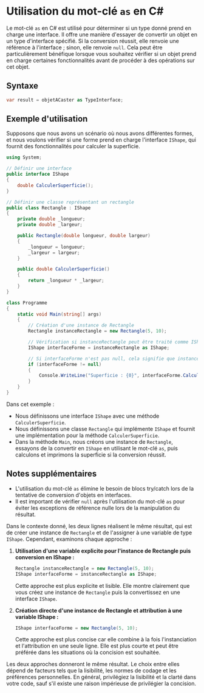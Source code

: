 # Utilisation du mot-clé `as` en C#

Le mot-clé `as` en C# est utilisé pour déterminer si un type donné prend en charge une interface. Il offre une manière d'essayer de convertir un objet en un type d'interface spécifié. Si la conversion réussit, elle renvoie une référence à l'interface ; sinon, elle renvoie `null`. Cela peut être particulièrement bénéfique lorsque vous souhaitez vérifier si un objet prend en charge certaines fonctionnalités avant de procéder à des opérations sur cet objet.

## Syntaxe
```csharp
var result = objetACaster as TypeInterface;
```

## Exemple d'utilisation
Supposons que nous avons un scénario où nous avons différentes formes, et nous voulons vérifier si une forme prend en charge l'interface `IShape`, qui fournit des fonctionnalités pour calculer la superficie.

```csharp
using System;

// Définir une interface
public interface IShape
{
    double CalculerSuperficie();
}

// Définir une classe représentant un rectangle
public class Rectangle : IShape
{
    private double _longueur;
    private double _largeur;

    public Rectangle(double longueur, double largeur)
    {
        _longueur = longueur;
        _largeur = largeur;
    }

    public double CalculerSuperficie()
    {
        return _longueur * _largeur;
    }
}

class Programme
{
    static void Main(string[] args)
    {
        // Création d'une instance de Rectangle
        Rectangle instanceRectangle = new Rectangle(5, 10);

        // Vérification si instanceRectangle peut être traité comme IShape
        IShape interfaceForme = instanceRectangle as IShape;

        // Si interfaceForme n'est pas null, cela signifie que instanceRectangle prend en charge IShape
        if (interfaceForme != null)
        {
            Console.WriteLine("Superficie : {0}", interfaceForme.CalculerSuperficie());
        }
    }
}
```

Dans cet exemple :
- Nous définissons une interface `IShape` avec une méthode `CalculerSuperficie`.
- Nous définissons une classe `Rectangle` qui implémente `IShape` et fournit une implémentation pour la méthode `CalculerSuperficie`.
- Dans la méthode `Main`, nous créons une instance de `Rectangle`, essayons de la convertir en `IShape` en utilisant le mot-clé `as`, puis calculons et imprimons la superficie si la conversion réussit.

## Notes supplémentaires
- L'utilisation du mot-clé `as` élimine le besoin de blocs try/catch lors de la tentative de conversion d'objets en interfaces.
- Il est important de vérifier `null` après l'utilisation du mot-clé `as` pour éviter les exceptions de référence nulle lors de la manipulation du résultat.

Dans le contexte donné, les deux lignes réalisent le même résultat, qui est de créer une instance de `Rectangle` et de l'assigner à une variable de type `IShape`. Cependant, examinons chaque approche :

1. **Utilisation d'une variable explicite pour l'instance de Rectangle puis conversion en IShape :**
   ```csharp
   Rectangle instanceRectangle = new Rectangle(5, 10);
   IShape interfaceForme = instanceRectangle as IShape;
   ```
   Cette approche est plus explicite et lisible. Elle montre clairement que vous créez une instance de `Rectangle` puis la convertissez en une interface `IShape`.

2. **Création directe d'une instance de Rectangle et attribution à une variable IShape :**
   ```csharp
   IShape interfaceForme = new Rectangle(5, 10);
   ```
   Cette approche est plus concise car elle combine à la fois l'instanciation et l'attribution en une seule ligne. Elle est plus courte et peut être préférée dans les situations où la concision est souhaitée.

Les deux approches donneront le même résultat. Le choix entre elles dépend de facteurs tels que la lisibilité, les normes de codage et les préférences personnelles. En général, privilégiez la lisibilité et la clarté dans votre code, sauf s'il existe une raison impérieuse de privilégier la concision.